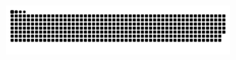 <picture>
  <source media="(prefers-color-scheme: dark)" srcset="https://raw.githubusercontent.com/lastname-dev/lastname-dev/output/github-contribution-grid-snake-dark.svg">
  <source media="(prefers-color-scheme: light)" srcset="https://raw.githubusercontent.com/lastname-dev/lastname-dev/output/github-contribution-grid-snake.svg">
  <img alt="github contribution grid snake animation" src="https://raw.githubusercontent.com/lastname-dev/lastname-dev/output/github-contribution-grid-snake.svg">
</picture>

